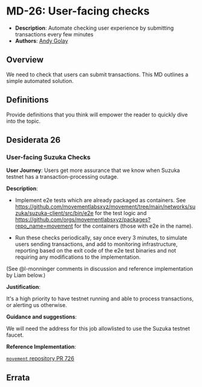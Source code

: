 # MD-26: User-facing checks
- **Description**: Automate checking user experience by submitting transactions every few minutes
- **Authors**: [Andy Golay](mailto:andygolay@movementlabs.xyz)


<!--
  This template is for drafting Desiderata. It ensures a structured representation of wishes, requirements, or needs related to the overarching objective mentioned in the title. After filling in the requisite fields, please delete these comments.

  Note that an MD number will be assigned by an editor. When opening a pull request to submit your MD, please use an abbreviated title in the filename, `md-draft_title_abbrev.md`.

  TODO: Remove this comment before finalizing.
-->

## Overview
We need to check that users can submit transactions. This MD outlines a simple automated solution.

## Definitions

Provide definitions that you think will empower the reader to quickly dive into the topic.

## Desiderata 26

  ### User-facing Suzuka Checks

  **User Journey**: Users get more assurance that we know when Suzuka testnet has a transaction-processing outage. 

  **Description**:

- Implement e2e tests which are already packaged as containers. See https://github.com/movementlabsxyz/movement/tree/main/networks/suzuka/suzuka-client/src/bin/e2e for the test logic and https://github.com/orgs/movementlabsxyz/packages?repo_name=movement for the containers (those with e2e in the name).

- Run these checks periodically, say once every 3 minutes, to simulate users sending transactions, and add to monitoring infrastructure, reporting based on the exit code of the e2e test binaries and not requiring any modifications to the implementation.

(See @l-monninger comments in discussion and reference implementation by Liam below.)

**Justification**:

  It's a high priority to have testnet running and able to process transactions, or alerting us otherwise.

**Guidance and suggestions**: 

  We will need the address for this job allowlisted to use the Suzuka testnet faucet.

**Reference Implementation**:

[`movement` repository PR 726](https://github.com/movementlabsxyz/movement/pull/726/)

## Errata
<!--
  Errata should be maintained after publication.

  1. **Transparency and Clarity**: An erratum acknowledges any corrections made post-publication, ensuring that readers are not misled and are always equipped with the most accurate information.

  2. **Accountability**: By noting errors openly, we maintain a high level of responsibility and ownership over our content. It’s an affirmation that we value precision and are ready to correct oversights.

  Each erratum should briefly describe the discrepancy and the correction made, accompanied by a reference to the date and version of the desiderata in which the error was identified.

  TODO: Maintain this comment.
-->
